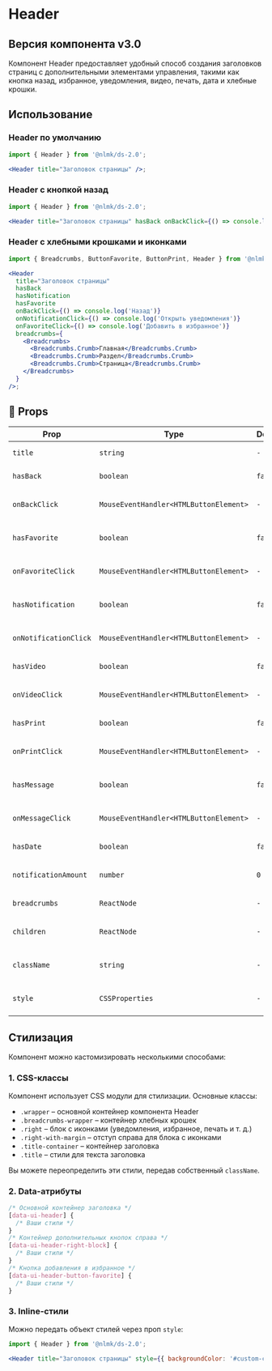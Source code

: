 # Header

## Версия компонента v3.0

Компонент Header предоставляет удобный способ создания заголовков страниц с дополнительными элементами управления, такими как кнопка назад, избранное, уведомления, видео, печать, дата и хлебные крошки.

## Использование

### Header по умолчанию

```jsx
import { Header } from '@nlmk/ds-2.0';

<Header title="Заголовок страницы" />;
```

### Header с кнопкой назад

```jsx
import { Header } from '@nlmk/ds-2.0';

<Header title="Заголовок страницы" hasBack onBackClick={() => console.log('Назад')} />;
```

### Header с хлебными крошками и иконками

```jsx
import { Breadcrumbs, ButtonFavorite, ButtonPrint, Header } from '@nlmk/ds-2.0';

<Header
  title="Заголовок страницы"
  hasBack
  hasNotification
  hasFavorite
  onBackClick={() => console.log('Назад')}
  onNotificationClick={() => console.log('Открыть уведомления')}
  onFavoriteClick={() => console.log('Добавить в избранное')}
  breadcrumbs={
    <Breadcrumbs>
      <Breadcrumbs.Crumb>Главная</Breadcrumbs.Crumb>
      <Breadcrumbs.Crumb>Раздел</Breadcrumbs.Crumb>
      <Breadcrumbs.Crumb>Страница</Breadcrumbs.Crumb>
    </Breadcrumbs>
  }
/>;
```

## 📌 **Props**

| Prop                  | Type                                   | Default | Description                                |
| --------------------- | -------------------------------------- | ------- | ------------------------------------------ |
| `title`               | `string`                               | `-`     | Заголовок страницы                         |
| `hasBack`             | `boolean`                              | `false` | Отображать кнопку "Назад"                  |
| `onBackClick`         | `MouseEventHandler<HTMLButtonElement>` | `-`     | Обработчик клика по кнопке "Назад"         |
| `hasFavorite`         | `boolean`                              | `false` | Отображать кнопку "Избранное"              |
| `onFavoriteClick`     | `MouseEventHandler<HTMLButtonElement>` | `-`     | Обработчик клика по кнопке "Избранное"     |
| `hasNotification`     | `boolean`                              | `false` | Отображать кнопку "Уведомления"            |
| `onNotificationClick` | `MouseEventHandler<HTMLButtonElement>` | `-`     | Обработчик клика по кнопке "Уведомления"   |
| `hasVideo`            | `boolean`                              | `false` | Отображать кнопку "Видео"                  |
| `onVideoClick`        | `MouseEventHandler<HTMLButtonElement>` | `-`     | Обработчик клика по кнопке "Видео"         |
| `hasPrint`            | `boolean`                              | `false` | Отображать кнопку "Печать"                 |
| `onPrintClick`        | `MouseEventHandler<HTMLButtonElement>` | `-`     | Обработчик клика по кнопке "Печать"        |
| `hasMessage`          | `boolean`                              | `false` | Отображать кнопку "Сообщения"              |
| `onMessageClick`      | `MouseEventHandler<HTMLButtonElement>` | `-`     | Обработчик клика по кнопке "Сообщения"     |
| `hasDate`             | `boolean`                              | `false` | Отображать текущую дату                    |
| `notificationAmount`  | `number`                               | `0`     | Количество непрочитанных уведомлений       |
| `breadcrumbs`         | `ReactNode`                            | `-`     | Компонент хлебных крошек                   |
| `children`            | `ReactNode`                            | `-`     | Дополнительный контент справа от заголовка |
| `className`           | `string`                               | `-`     | Дополнительные CSS-классы для стилизации   |
| `style`               | `CSSProperties`                        | `-`     | Inline-стили для кастомизации компонента   |

## Стилизация

Компонент можно кастомизировать несколькими способами:

### 1. CSS-классы

Компонент использует CSS модули для стилизации. Основные классы:

- `.wrapper` – основной контейнер компонента Header
- `.breadcrumbs-wrapper` – контейнер хлебных крошек
- `.right` – блок с иконками (уведомления, избранное, печать и т. д.)
- `.right-with-margin` – отступ справа для блока с иконками
- `.title-container` – контейнер заголовка
- `.title` – стили для текста заголовка

Вы можете переопределить эти стили, передав собственный `className`.

### 2. Data-атрибуты

```css
/* Основной контейнер заголовка */
[data-ui-header] {
  /* Ваши стили */
}
/* Контейнер дополнительных кнопок справа */
[data-ui-header-right-block] {
  /* Ваши стили */
}
/* Кнопка добавления в избранное */
[data-ui-header-button-favorite] {
  /* Ваши стили */
}
```

### 3. Inline-стили

Можно передать объект стилей через проп `style`:

```jsx
import { Header } from '@nlmk/ds-2.0';

<Header title="Заголовок страницы" style={{ backgroundColor: '#custom-color', padding: '8px' }} />;
```
